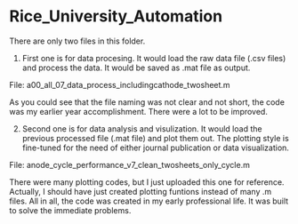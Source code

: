 # Rice_University_Automation

There are only two files in this folder.

1. First one is for data procesing. It would load the raw data file (.csv files) and process the data. It would be saved as .mat file as output.

File: a00_all_07_data_process_includingcathode_twosheet.m

As you could see that the file naming was not clear and not short, the code was my earlier year accomplishment. There were a lot to be improved.

2. Second one is for data analysis and visulization. It would load the previous processed file (.mat file) and plot them out. The plotting style is fine-tuned for the need of either journal publication or data visualization.

File: anode_cycle_performance_v7_clean_twosheets_only_cycle.m

There were many plotting codes, but I just uploaded this one for reference. Actually, I should have just created plotting funtions instead of many .m files. All in all, the code was created in my early professional life. It was built to solve the immediate problems.
